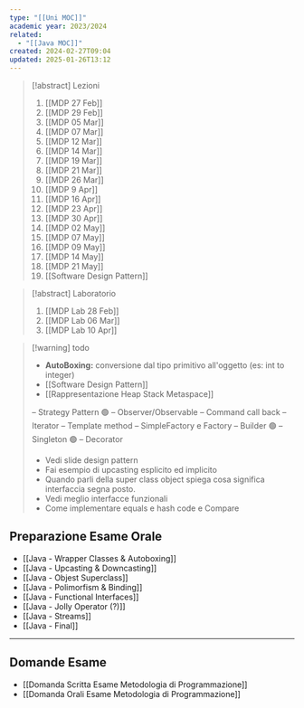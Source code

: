 ```yaml
---
type: "[[Uni MOC]]"
academic year: 2023/2024
related:
  - "[[Java MOC]]"
created: 2024-02-27T09:04
updated: 2025-01-26T13:12
---
```

>[!abstract] Lezioni
>1. [[MDP 27 Feb]]
>2. [[MDP 29 Feb]]
>3. [[MDP 05 Mar]]
>4. [[MDP 07 Mar]]
>5. [[MDP 12 Mar]]
>6. [[MDP 14 Mar]]
>7. [[MDP 19 Mar]]
>8. [[MDP 21 Mar]]
>9. [[MDP 26 Mar]]
>10. [[MDP 9 Apr]]
>11.  [[MDP 16 Apr]]
>12. [[MDP 23 Apr]]
>13. [[MDP 30 Apr]]
>14. [[MDP 02 May]]
>15. [[MDP 07 May]]
>16. [[MDP 09 May]]
>17. [[MDP 14 May]]
>18. [[MDP 21 May]]
>19. [[Software Design Pattern]]

>[!abstract] Laboratorio
>1. [[MDP Lab 28 Feb]]
>2. [[MDP Lab 06 Mar]]
>3. [[MDP Lab 10 Apr]]

>[!warning] todo
>- **AutoBoxing:** conversione dal tipo primitivo all'oggetto (es: int to integer)
>- [[Software Design Pattern]]
>- [[Rappresentazione Heap Stack Metaspace]]
> 
>– Strategy Pattern 🟢
>– Observer/Observable
>– Command call back
>– Iterator
>– Template method
>– SimpleFactory e Factory
>– Builder 🟢
>– Singleton 🟢
>– Decorator
>
>- Vedi slide design pattern
>- Fai esempio di upcasting esplicito ed implicito
>- Quando parli della super class object spiega cosa significa interfaccia segna posto.
>- Vedi meglio interfacce funzionali
>- Come implementare equals e hash code e Compare


## Preparazione Esame Orale

- [[Java - Wrapper Classes & Autoboxing]] 
- [[Java - Upcasting & Downcasting]]
- [[Java - Objest Superclass]]
- [[Java - Polimorfism & Binding]]
- [[Java - Functional Interfaces]]
- [[Java - Jolly Operator (?)]]
- [[Java - Streams]]
- [[Java - Final]]




---
## Domande Esame
- [[Domanda Scritta Esame Metodologia di Programmazione]]
- [[Domanda Orali Esame Metodologia di Programmazione]]
